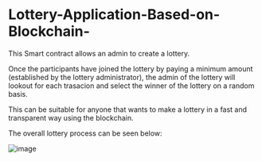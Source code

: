 # Lottery-Application-Based-on-Blockchain-
This Smart contract allows an admin to create a lottery. 

Once the participants have joined the lottery by paying a minimum amount (established by the lottery administrator), the admin of the lottery will lookout for each trasacion and select the winner of the lottery on a random basis.

This can be suitable for anyone that wants to make a lottery in a fast and transparent way using the blockchain.

The overall lottery process can be seen below:

![image](https://user-images.githubusercontent.com/126001574/220414255-61c50cec-5603-46d1-87ab-7c13fbe5bb69.png)
